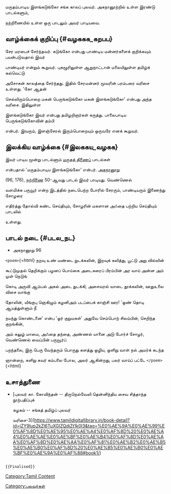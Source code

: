 மருதம்பாடிய இளங்கடுங்கோ சங்க காலப் புலவர். அகநானூற்றில் உள்ள இரண்டு பாடல்களும்,
நற்றிணையில் உள்ள ஒரு பாடலும் அவர் பாடியவை.

## வாழ்க்கைக் குறிப்பு {#வழககக_கறபப}

சேர மரபைச் சேர்ந்தவர். கடுங்கோ என்பது பாண்டிய மன்னர்களைக் குறிக்கவும் பயன்படுவதால் இவர்
பாண்டியர் என்றும் கூறுவர். புகழூரிலுள்ள ஆறுநாட்டான் மலையிலுள்ள தமிழ்க் கல்வெட்டு
அசோகன் காலத்தை சேர்ந்தது. இதில் சேரமன்னர் மூவரின் பரம்பரை வரிசை உள்ளது. \'கோ ஆதன்
செல்லிரும்பொறை மகன் பெருங்கடுங்கோ மகன் இளங்கடுங்கோ\' என்பது அந்த வரிசை. இதிலுள்ள
இளங்கடுங்கோ இவர் என்பது தமிழறிஞர்கள் கருத்து. பாலைபாடிய பெருங்கடுங்கோவின் தம்பி
என்பர். இவரும், இளஞ்சேரல் இரும்பொறையும் ஒருவரே எனக் கூறுவர்.

## இலக்கிய வாழ்க்கை {#இலககய_வழகக}

இவர் பாடிய மூன்று பாடல்ளும் [மருதத் திணைப](மருதத்_திணை "wikilink")் பாடல்கள்
என்பதால் \'மருதம்பாடிய இளங்கடுங்கோ\' என்பர். [அகநானூறு](அகநானூறு "wikilink")
(96, 176), [நற்றிணை](நற்றிணை "wikilink") 50-ஆவது பாடல் இவர் பாடியது. வெண்ணெல்
வளமிக்க பருவூர் என்ற இடத்தில் நடைபெற்ற போரில் சேரரும், பாண்டியரும் இணைந்து சோழரை
எதிர்த்து தோல்வி கண்ட செய்தியும், சோழரின் மகளான அஃதை பற்றிய செய்தியும் பாடலில்
உள்ளது.

## பாடல் நடை {#படல_நட}

-   அகநானூறு 96

`<poem>`{=html} நறவு உண் மண்டை நுடக்கலின், இறவுக் கலித்து, பூட்டு அறு வில்லின்
கூட்டுமுதல் தெறிக்கும் பழனப் பொய்கை அடைகரைப் பிரம்பின் அர வாய் அன்ன அம் முள் நெடுங்
கொடி அருவி ஆம்பல் அகல் அடை துடக்கி, அசைவரல் வாடை தூக்கலின், ஊதுஉலை விசை வாங்கு
தோலின், வீங்குபு ஞெகிழும் கழனிஅம் படப்பைக் காஞ்சி ஊர! \'ஒண் தொடி ஆயத்துள்ளும் நீ
நயந்து கொண்டனை\' என்ப \'ஓர் குறுமகள்\' அதுவே செம்பொற் சிலம்பின், செறிந்த குறங்கின்,
அம் கலுழ் மாமை, அஃதை தந்தை, அண்ணல் யானை அடு போர்ச் சோழர், வெண்ணெல் வைப்பின் பருவூர்ப்
பறந்தலை, இரு பெரு வேந்தரும் பொருது களத்து ஒழிய, ஒளிறு வாள் நல் அமர்க் கடந்த
ஞான்றை, களிறு கவர் கம்பலை போல, அலர் ஆகின்றது, பலர் வாய்ப் பட்டே `</poem>`{=html}

## உசாத்துணை

-   [புலவர் கா. கோவிந்தன் -- திருநெல்வேலி தென்னிந்திய சைவ சித்தாந்த நூற்பதிப்புக்
    கழகம் -- சங்கத் தமிழ்ப் புலவர்
    வரிசை-3](https://www.tamildigitallibrary.in/book-detail?id=jZY9lup2kZl6TuXGlZQdjZt1k0l3&tag=%E0%AE%9A%E0%AE%99%E0%AF%8D%E0%AE%95%E0%AE%A4%E0%AF%8D%20%E0%AE%A4%E0%AE%AE%E0%AE%BF%E0%AE%B4%E0%AF%8D%E0%AE%AA%E0%AF%8D%E0%AE%AA%E0%AF%81%E0%AE%B2%E0%AE%B5%E0%AE%B0%E0%AF%8D%20%E0%AE%B5%E0%AE%B0%E0%AE%BF%E0%AE%9A%E0%AF%88#book1/)

```{=mediawiki}
{{Finalised}}
```
[Category:Tamil Content](Category:Tamil_Content "wikilink")
[Category:புலவர்கள்](Category:புலவர்கள் "wikilink")

